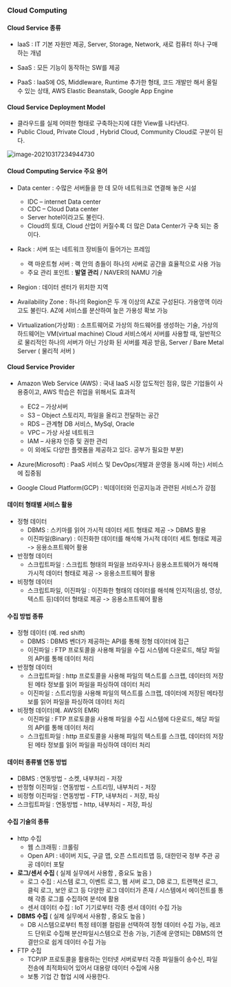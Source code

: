 ### Cloud Computing



#### Cloud Service 종류

- IaaS : IT 기본 자원만 제공, Server, Storage, Network, 새로 컴퓨터 하나 구매 하는 개념

- SaaS : 모든 기능이 동작하는 SW를 제공

- PaaS : IaaS에 OS, Middleware, Runtime 추가한 형태, 코드 개발만 해서 올릴 수 있는 상태, AWS Elastic Beanstalk, Google App Engine



#### Cloud Service Deployment Model

- 클라우드를 실제 어떠한 형태로 구축하는지에 대한 View를 나타낸다.
- Public Cloud, Private Cloud , Hybrid Cloud, Community Cloud로 구분이 된다. 

![image-20210317234944730](C:\Users\dudtj\AppData\Roaming\Typora\typora-user-images\image-20210317234944730.png)



#### Cloud Computing Service 주요 용어

- Data center : 수많은 서버들을 한 데 모아 네트워크로 연결해 놓은 시설
  - IDC – internet Data center
  - CDC – Cloud Data center
  - Server hotel이라고도 불린다.
  - Cloud의 토대, Cloud 산업이 커질수록 더 많은 Data Center가 구축 되는 중이다.

- Rack : 서버 또는 네트워크 장비들이 들어가는 프레임
  - 랙 마운트형 서버 : 랙 안의 층들이 하나의 서버로 공간을 효율적으로 사용 가능
  - 주요 관리 포인트 : **발열 관리** / NAVER의 NAMU 기술
- Region : 데이터 센터가 위치한 지역 
- Availability Zone : 하나의 Region은 두 개 이상의 AZ로 구성된다. 가용영역 이라고도 불린다. AZ에 서비스를 분산하여 높은 가용성 확보 가능
- Virtualization(가상화) : 소프트웨어로 가상의 하드웨어를 생성하는 기술, 가상의 하드웨어는 VM(virtual machine) Cloud 서비스에서 서버를 사용할 때, 일반적으로 물리적인 하나의 서버가 아닌 가상화 된 서버를 제공 받음, Server / Bare Metal Server ( 물리적 서버 ) 



#### Cloud Service Provider

- Amazon Web Service (AWS) : 국내 IaaS 시장 압도적인 점유, 많은 기업들이 사용중이고, AWS 학습은 취업을 위해서도 효과적
  - EC2 – 가상서버
  - S3 – Object 스토리지, 파일을 올리고 전달하는 공간
  - RDS – 관계형 DB 서비스, MySql, Oracle
  - VPC – 가상 사설 네트워크
  - IAM – 사용자 인증 및 권한 관리
  - 이 외에도 다양한 플랫폼을 제공하고 있다. 공부가 필요한 부분)

- Azure(Microsoft) : PaaS 서비스 및 DevOps(개발과 운영을 동시에 하는) 서비스에 집중됨

- Google Cloud Platform(GCP) : 빅데이터와 인공지능과 관련된 서비스가 강점



#### 데이터 형태별 서비스 활용

- 정형 데이터
  - DBMS : 스키마를 읽어 가시적 데이터 세트 형태로 제공 -> DBMS 활용
  - 이진파일(Binary) : 이진화한 데이터를 해석해 가시적 데이터 세트 형태로 제공 -> 응용소프트웨어 활용
- 반정형 데이터
  - 스크립트파일 : 스크립트 형태의 파일을 브라우저나 응용소프트웨어가 해석해 가시적 데이터 형태로 제공 -> 응용소프트웨어 활용
- 비정형 데이터
  - 스크립트파일, 이진파일 : 이진화한 형태의 데이터를 해석해 인지적(음성, 영상, 텍스트 등)데이터 형태로 제공 -> 응용소프트웨어 활용



#### 수집 방법 종류

- 정형 데이터 (예. red shift)
  - DBMS : DBMS 벤더가 제공하는 API를 통해 정형 데이터에 접근
  - 이진파일 : FTP 프로토콜을 사용해 파일을 수집 시스템에 다운로드, 해당 파일의 API를 통해 데이터 처리
- 반정형 데이터
  - 스크립트파일 : http 프로토콜을 사용해 파일의 텍스트를 스크랩, 데이터의 저장된 메타 정보를 읽어 파일을 파싱하여 데이터 처리
  - 이진파일 : 스트리밍을 사용해 파일의 텍스트를 스크랩, 데이터에 저장된 메타정보를 읽어 파일을 파싱하여 데이터 처리
- 비정형 데이터(예. AWS의 EMR)
  - 이진파일 : FTP 프로토콜을 사용해 파일을 수집 시스템에 다운로드, 해당 파일의 API를 통해 데이터 처리
  - 스크립트파일 : http 프로토콜을 사용해 파일의 텍스트를 스크랩, 데이터의 저장된 메타 정보를 읽어 파일을 파싱하여 데이터 처리



#### 데이터 종류별 연동 방법

- DBMS : 연동방법 - 소켓, 내부처리 - 저장
- 반정형 이진파일 : 연동방법 - 스트리밍, 내부처리 - 저장
- 비정형 이진파일 : 연동방법 - FTP, 내부처리 - 저장, 파싱
- 스크립트파일 : 연동방법 - http, 내부처리 - 저장, 파싱



#### 수집 기술의 종류

- http 수집 
  - 웹 스크래핑 : 크롤링
  - Open API : 네이버 지도, 구글 맵, 오픈 스트리트맵 등, 대한민국 정부 주관 공공 데이터 포탈
- **로그/센서 수집** (  실제 실무에서 사용함 , 중요도 높음 )
  - 로그 수집 : 시스템 로그, 이벤트 로그, 웹 서버 로그, DB 로그, 트랜잭션 로그, 클릭 로그, 보안 로그 등 다양한 로그 데이터가 존재 / 시스템에서 에이전트를 통해 각종 로그를 수집하여 분석에 활용
  - 센서 데이터 수집 : IoT 기기로부터 각종 센서 데이터 수집 가능
- **DBMS 수집** (  실제 실무에서 사용함 , 중요도 높음 )
  - DB 시스템으로부터 특정 테이블 컬럼을 선택하여 정형 데이터 수집 가능, 레코드 단위로 수집해 분산파일시스템으로 전송 가능, 기존에 운영되는 DBMS의 연결만으로 쉽게 데이터 수집 가능
- FTP 수집
  - TCP/IP 프로토콜을 활용하는 인터넷 서버로부터 각종 파일들이 송수신, 파일 전송에 최적화되어 있어서 대용량 데이터 수집에 사용
  - 보통 기업 간 협업 시에 사용한다.

